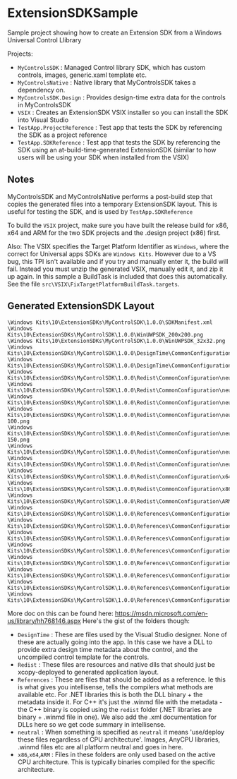 # ExtensionSDKSample
Sample project showing how to create an Extension SDK from a Windows Universal Control Llibrary


Projects:
- `MyControlsSDK` : Managed Control library SDK, which has custom controls, images, generic.xaml template etc.
- `MyControlsNative` : Native library that MyControlsSDK takes a dependency on.
- `MyControlsSDK.Design` : Provides design-time extra data for the controls in MyControlsSDK
- `VSIX` : Creates an ExtensionSDK VSIX installer so you can install the SDK into Visual Studio
- `TestApp.ProjectReference` : Test app that tests the SDK by referencing the SDK as a project reference
- `TestApp.SDKReference` : Test app that tests the SDK by referencing the SDK using an at-build-time-generated ExtensionSDK (similar to how users will be using your SDK when installed from the VSIX)


## Notes
MyControlsSDK and MyControlsNative performs a post-build step that copies the generated files into a temporary ExtensionSDK layout. This is useful for testing the SDK, and is used by `TestApp.SDKReference`

To build the `VSIX` project, make sure you have built the release build for x86, x64 and ARM for the two SDK projects and the .design project (x86) first.

Also: The VSIX specifies the Target Platform Identifier as `Windows`, where the correct for Universal apps SDKs are `Windows Kits`. However due to a VS bug, this TPI isn't available and if you try and manually enter it, the build will fail. Instead you must unzip the generated VSIX, manually edit it, and zip it up again. In this sample a BuildTask is included that does this automatically. See the file `src\VSIX\FixTargetPlatformBuildTask.targets`.

## Generated ExtensionSDK Layout
```
\Windows Kits\10\ExtensionSDKs\MyControlSDK\1.0.0\SDKManifest.xml
\Windows Kits\10\ExtensionSDKs\MyControlSDK\1.0.0\WinUWPSDK_200x200.png
\Windows Kits\10\ExtensionSDKs\MyControlSDK\1.0.0\WinUWPSDK_32x32.png
\Windows Kits\10\ExtensionSDKs\MyControlSDK\1.0.0\DesignTime\CommonConfiguration\x86\MyControlsSDK.Design.dll
\Windows Kits\10\ExtensionSDKs\MyControlSDK\1.0.0\DesignTime\CommonConfiguration\neutral\MyControlsSDK\Themes\Generic.xaml
\Windows Kits\10\ExtensionSDKs\MyControlSDK\1.0.0\Redist\CommonConfiguration\neutral\MyControlsNative.pri
\Windows Kits\10\ExtensionSDKs\MyControlSDK\1.0.0\Redist\CommonConfiguration\neutral\MyControlsSDK.pri
\Windows Kits\10\ExtensionSDKs\MyControlSDK\1.0.0\Redist\CommonConfiguration\neutral\MyControlsSDK\MyControlsSDK.xr.xml
\Windows Kits\10\ExtensionSDKs\MyControlSDK\1.0.0\Redist\CommonConfiguration\neutral\MyControlsSDK\Assets\Logo.scale-100.png
\Windows Kits\10\ExtensionSDKs\MyControlSDK\1.0.0\Redist\CommonConfiguration\neutral\MyControlsSDK\Assets\Logo.scale-150.png
\Windows Kits\10\ExtensionSDKs\MyControlSDK\1.0.0\Redist\CommonConfiguration\neutral\MyControlsSDK\Properties\MyControlsSDK.rd.xml
\Windows Kits\10\ExtensionSDKs\MyControlSDK\1.0.0\Redist\CommonConfiguration\neutral\MyControlsSDK\Themes\Generic.xaml
\Windows Kits\10\ExtensionSDKs\MyControlSDK\1.0.0\Redist\CommonConfiguration\x64\MyControlsNative.dll
\Windows Kits\10\ExtensionSDKs\MyControlSDK\1.0.0\Redist\CommonConfiguration\x86\MyControlsNative.dll
\Windows Kits\10\ExtensionSDKs\MyControlSDK\1.0.0\Redist\CommonConfiguration\ARM\MyControlsNative.dll
\Windows Kits\10\ExtensionSDKs\MyControlSDK\1.0.0\References\CommonConfiguration\neutral\MyControlsNative.winmd
\Windows Kits\10\ExtensionSDKs\MyControlSDK\1.0.0\References\CommonConfiguration\neutral\MyControlsNative.xml
\Windows Kits\10\ExtensionSDKs\MyControlSDK\1.0.0\References\CommonConfiguration\ARM\MyControlsSDK.dll
\Windows Kits\10\ExtensionSDKs\MyControlSDK\1.0.0\References\CommonConfiguration\ARM\MyControlsSDK.xml
\Windows Kits\10\ExtensionSDKs\MyControlSDK\1.0.0\References\CommonConfiguration\x64\MyControlsSDK.dll
\Windows Kits\10\ExtensionSDKs\MyControlSDK\1.0.0\References\CommonConfiguration\x64\MyControlsSDK.xml
\Windows Kits\10\ExtensionSDKs\MyControlSDK\1.0.0\References\CommonConfiguration\x86\MyControlsSDK.dll
\Windows Kits\10\ExtensionSDKs\MyControlSDK\1.0.0\References\CommonConfiguration\x86\MyControlsSDK.xml
```

More doc on this can be found here: https://msdn.microsoft.com/en-us/library/hh768146.aspx
Here's the gist of the folders though:
- `DesignTime` : These are files used by the Visual Studio designer. None of these are actually going into the app. In this case we have a DLL to provide extra design time metadata about the control, and the uncompiled control template for the controls.
- `Redist` : These files are resources and native dlls that should just be xcopy-deployed to generated application layout.
- `References` : These are files that should be added as a reference. Ie this is what gives you intellisense, tells the compilers what methods are available etc. For .NET libraries this is both the DLL binary + the metadata inside it. For C++ it's just the .winmd file with the metadata - the C++ binary is copied using the `redist` folder (.NET libraries are binary + .winmd file in one). We also add the .xml documentation for DLLs here so we get code summary in intellisense.
- `neutral` : When something is specified as `neutral` it means 'use/deploy these files regardless of CPU architecture'. Images, AnyCPU libraries, .winmd files etc are all platform neutral and goes in here.
- `x86`,`x64`,`ARM` : Files in these folders are only used based on the active CPU architecture. This is typically binaries compiled for the specific architecture. 
